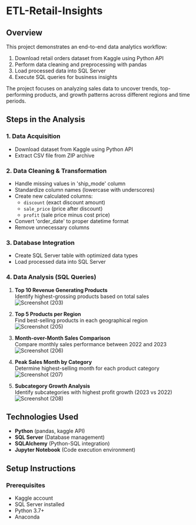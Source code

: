 # ETL-Retail-Insights

## Overview
This project demonstrates an end-to-end data analytics workflow:
1. Download retail orders dataset from Kaggle using Python API
2. Perform data cleaning and preprocessing with pandas
3. Load processed data into SQL Server
4. Execute SQL queries for business insights

The project focuses on analyzing sales data to uncover trends, top-performing products, and growth patterns across different regions and time periods.

## Steps in the Analysis

### 1. Data Acquisition
- Download dataset from Kaggle using Python API
- Extract CSV file from ZIP archive

### 2. Data Cleaning & Transformation
- Handle missing values in 'ship_mode' column
- Standardize column names (lowercase with underscores)
- Create new calculated columns:
  - `discount` (exact discount amount)
  - `sale_price` (price after discount)
  - `profit` (sale price minus cost price)
- Convert 'order_date' to proper datetime format
- Remove unnecessary columns

### 3. Database Integration
- Create SQL Server table with optimized data types
- Load processed data into SQL Server

### 4. Data Analysis (SQL Queries)
1. **Top 10 Revenue Generating Products**  
   Identify highest-grossing products based on total sales
    ![Screenshot (203)](https://github.com/user-attachments/assets/6f45eacb-d498-497a-b293-d8a22316cbb5)
   

3. **Top 5 Products per Region**  
   Find best-selling products in each geographical region
   ![Screenshot (205)](https://github.com/user-attachments/assets/888e7e4c-ce75-4fdc-87bc-e1a37f728a21)


5. **Month-over-Month Sales Comparison**  
   Compare monthly sales performance between 2022 and 2023
   ![Screenshot (206)](https://github.com/user-attachments/assets/27ef9349-8280-4ce5-b803-ceccddc7c910)


7. **Peak Sales Month by Category**  
   Determine highest-selling month for each product category
   ![Screenshot (207)](https://github.com/user-attachments/assets/17b25023-df03-4cf3-bed9-c0d8ace021ff)


9. **Subcategory Growth Analysis**  
   Identify subcategories with highest profit growth (2023 vs 2022)
   ![Screenshot (208)](https://github.com/user-attachments/assets/07328a91-74c6-4526-b1d6-4486f5e5325d)


## Technologies Used
- **Python** (pandas, kaggle API)
- **SQL Server** (Database management)
- **SQLAlchemy** (Python-SQL integration)
- **Jupyter Notebook** (Code execution environment)

## Setup Instructions

### Prerequisites
- Kaggle account 
- SQL Server installed
- Python 3.7+
- Anaconda 
